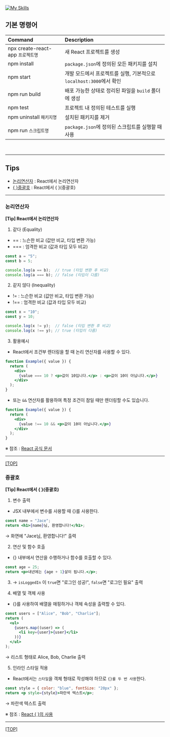 [![My Skills](https://skillicons.dev/icons?heiht="10"&i=nodejs,vscode,js,react&theme=light)](readme.md)

## 기본 명령어
| Command   | Description | 
|:----------|:------------|
| npx create-react-app `프로젝트명` | 새 React 프로젝트를 생성 |
| npm install   | `package.json`에 정의된 모든 패키지를 설치 |
| npm start     | 개발 모드에서 프로젝트를 실행, 기본적으로 `localhost:3000`에서 확인 |
| npm run build |  배포 가능한 상태로 정리된 파일을 `build` 폴더에 생성 |
| npm test      | 프로젝트 내 정의된 테스트를 실행 |
| npm uninstall `패키지명` | 설치된 패키지를 제거 |
| npm run `스크립트명`     | `package.json`에 정의된 스크립트를 실행할 때 사용 |
<br/>

---

## Tips
- [논리연산자](#논리연산자) : React에서 논리연산자
- [{ }중괄호](#중괄호) : React에서 { }(중괄호)


---

### 논리연산자

**[Tip] React에서 논리연산자** 
1. 같다 (Equality)
- == : 느슨한 비교 (값만 비교, 타입 변환 가능)
- === : 엄격한 비교 (값과 타입 모두 비교)
```jsx
const a = "5";
const b = 5;

console.log(a == b);  // true (타입 변환 후 비교)
console.log(a === b); // false (타입이 다름)
```
2. 같지 않다 (Inequality)
- != : 느슨한 비교 (값만 비교, 타입 변환 가능)
- !== : 엄격한 비교 (값과 타입 모두 비교)
```jsx
const x = "10";
const y = 10;

console.log(x != y);  // false (타입 변환 후 비교)
console.log(x !== y); // true (타입이 다름)
```
3. 활용예시
- React에서 조건부 렌더링을 할 때 논리 연산자를 사용할 수 있다.
```jsx
function Example({ value }) {
  return (
    <div>
      {value === 10 ? <p>값이 10입니다.</p> : <p>값이 10이 아닙니다.</p>}
    </div>
  );
}
```
- 또는 `&&` 연산자를 활용하여 특정 조건이 참일 때만 렌더링할 수도 있습니다.
```jsx
function Example({ value }) {
  return (
    <div>
      {value !== 10 && <p>값이 10이 아닙니다.</p>}
    </div>
  );
}
```
※ 참조 : [React 공식 문서](https://ko.react.dev/learn/conditional-rendering)

---
[[TOP]](#기본-명령어)
<br/>

### 중괄호

**[Tip] React에서 { }(중괄호)** 
1. 변수 출력
- JSX 내부에서 변수를 사용할 때 {}를 사용한다.
```jsx
const name = "Jace";
return <h1>{name}님, 환영합니다!</h1>;
```
 → 화면에 "Jace님, 환영합니다!" 출력

2. 연산 및 함수 호출
- {} 내부에서 연산을 수행하거나 함수를 호출할 수 있다.
```jsx
const age = 25;
return <p>내년에는 {age + 1}살이 됩니다.</p>;
```

3. → `isLoggedIn` 이 `true`면 "로그인 성공!", `false`면 "로그인 필요" 출력

4. 배열 및 객체 사용
- {}를 사용하여 배열을 매핑하거나 객체 속성을 출력할 수 있다.
```jsx
const users = ["Alice", "Bob", "Charlie"];
return (
  <ul>
    {users.map((user) => (
      <li key={user}>{user}</li>
    ))}
  </ul>
);
```
→ 리스트 형태로 Alice, Bob, Charlie 출력

5. 인라인 스타일 적용
- React에서는 `스타일`을 객체 형태로 작성해야 하므로 `{}를 두 번 사용`한다.
```jsx
const style = { color: "blue", fontSize: "20px" };
return <p style={style}>파란색 텍스트</p>;
```
→ 파란색 텍스트 출력


※ 참조 : [React { }의 사용](https://velog.io/@chaerin00/React-%EC%9D%98-%EC%9D%98%EB%AF%B8)

---
[[TOP]](#기본-명령어)
<br/>



